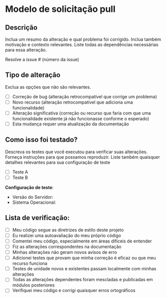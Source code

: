 # Modelo de solicitação pull

## Descrição

Inclua um resumo da alteração e qual problema foi corrigido. Inclua também motivação e contexto relevantes. Liste todas as dependências necessárias para essa alteração.

Resolve a issue # (número da issue)

## Tipo de alteração

Exclua as opções que não são relevantes.

- [ ] Correção de bug (alteração retrocompatível que corrige um problema)
- [ ] Novo recurso (alteração retrocompatível que adiciona uma funcionalidade)
- [ ] Alteração significativa (correção ou recurso que faria com que uma funcionalidade existente já não funcionasse conforme o esperado)
- [ ] Esta mudança requer uma atualização da documentação

## Como isso foi testado?

Descreva os testes que você executou para verificar suas alterações. Forneça instruções para que possamos reproduzir. Liste também quaisquer detalhes relevantes para sua configuração de teste

- [ ] Teste A
- [ ] Teste B

**Configuração de teste**:
* Versão do Servidor:
* Sistema Operacional:


## Lista de verificação:

- [ ] Meu código segue as diretrizes de estilo deste projeto
- [ ] Eu realizei uma autoavaliação do meu próprio código
- [ ] Comentei meu código, especialmente em áreas difíceis de entender
- [ ] Fiz as alterações correspondentes na documentação
- [ ] Minhas alterações não geram novos avisos de erro
- [ ] Adicionei testes que provam que minha correção é eficaz ou que meu recurso funciona
- [ ] Testes de unidade novos e existentes passam localmente com minhas alterações
- [ ] Todas as alterações dependentes foram mescladas e publicadas em módulos posteriores
- [ ] Verifiquei meu código e corrigi quaisquer erros ortográficos
